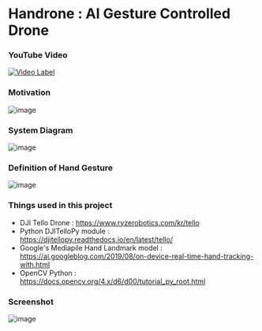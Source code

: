 # Handrone : AI Gesture Controlled Drone

### YouTube Video
[![Video Label](http://img.youtube.com/vi/EUd2fie0V3U/0.jpg)](https://youtu.be/EUd2fie0V3U)

### Motivation
![image](https://user-images.githubusercontent.com/1857075/152446819-4bca0324-e1d3-4e3c-a654-a3f5c77e57d1.png)

### System Diagram
![image](https://user-images.githubusercontent.com/1857075/152446825-7b59206a-77dd-4e84-a76e-05ace1aa1e5c.png)

### Definition of Hand Gesture
![image](https://user-images.githubusercontent.com/1857075/152446817-732e1909-a57d-4965-908a-58b0132ca1e5.png)

### Things used in this project
* DJI Tello Drone : https://www.ryzerobotics.com/kr/tello
* Python DJITelloPy module : https://djitellopy.readthedocs.io/en/latest/tello/
* Google's Mediapile Hand Landmark model : https://ai.googleblog.com/2019/08/on-device-real-time-hand-tracking-with.html
* OpenCV Python : https://docs.opencv.org/4.x/d6/d00/tutorial_py_root.html

### Screenshot
![image](https://user-images.githubusercontent.com/65286862/136320507-e3fe3e04-4ff5-49ca-9d30-b02236d24cea.png)

